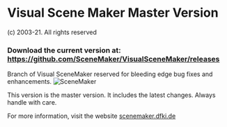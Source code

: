# Visual Scene Maker Master Version

(c) 2003-21. All rights reserved

### Download the current version at: https://github.com/SceneMaker/VisualSceneMaker/releases


Branch of Visual SceneMaker reserved for bleeding edge bug fixes and enhancements.
![SceneMaker](http://scenemaker.dfki.de/images/scenemaker/workspace.png)

This version is the master version. It includes the latest changes. Always handle with care.

For more information, visit the website 
[scenemaker.dfki.de](http://scenemaker.dfki.de)

